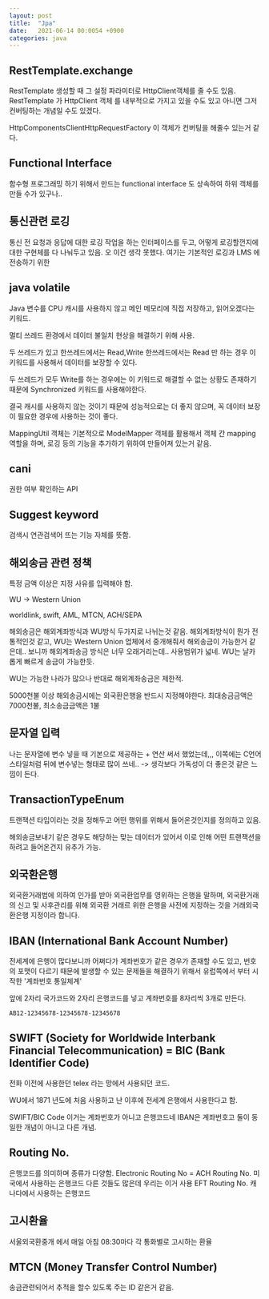 ```yaml
---
layout: post
title:  "Jpa"
date:   2021-06-14 00:0054 +0900
categories: java
---
```


## RestTemplate.exchange

RestTemplate 생성할 때 그 설정 파라미터로 HttpClient객체를 줄 수도 있음. RestTemplate 가 HttpClient 객체 를 내부적으로 가지고 있을 수도 있고 아니면 그저 컨버팅하는 개념일 수도 있겠다.

HttpComponentsClientHttpRequestFactory 이 객체가 컨버팅을 해줄수 있는거 같다.

## Functional Interface

함수형 프로그래밍 하기 위해서 만드는 functional interface 도 상속하여 하위 객체를 만들 수가 있구나..

## 통신관련 로깅

통신 전 요청과 응답에 대한 로깅 작업을 하는 인터페이스를 두고, 어떻게 로깅할껀지에 대한 구현체를 다 나눠두고 있음. 오 이건 생각 못했다.
여기는 기본적인 로깅과 LMS 에 전송하기 위한 

## java volatile

Java 변수를 CPU 캐시를 사용하지 않고 메인 메모리에 직접 저장하고, 읽어오겠다는 키워드.

멀티 쓰레드 환경에서 데이터 불일치 현상을 해결하기 위해 사용.

두 쓰레드가 있고 한쓰레드에서는 Read,Write 한쓰레드에서는 Read 만 하는 경우 이 키워드를 사용해서
데이터를 보장할 수 있다.

두 쓰레드가 모두 Write를 하는 경우에는 이 키워드로 해결할 수 없는 상황도 존재하기 때문에 Synchronized 키워드를
사용해야한다.

결국 캐시를 사용하지 않는 것이기 때문에 성능적으로는 더 좋지 않으며, 꼭 데이터 보장이 필요한 경우에 사용하는 것이 좋다.

MappingUtil 객체는 기본적으로 ModelMapper 객체를 활용해서 객체 간 mapping 역할을 하며,  로깅 등의 기능을 추가하기 위하여
만들어져 있는거 같음.

## cani

권한 여부 확인하는 API

## Suggest keyword

검색시 연관검색어 뜨는 기능 자체를 뜻함.

## 해외송금 관련 정책

특정 금액 이상은 지정 사유를 입력해야 함.

WU -> Western Union

worldlink, swift, AML, MTCN, ACH/SEPA

해외송금은 해외계좌방식과 WU방식 두가지로 나뉘는것 같음.
해외계좌방식이 뭔가 전통적인것 같고, WU는 Western Union 업체에서 중개해줘서 해외송금이 가능한거 같은데..
보니까 해외계좌송금 방식은 너무 오래거리는데.. 사용범위가 넓네.
WU는 날카롭게 빠르게 송금이 가능한듯.

WU는 가능한 나라가 많으나 반대로 해외계좌송금은 제한적.

5000천불 이상 해외송금시에는 외국환은행을 반드시 지정해야한다.
최대송금금액은 7000천불, 최소송금금액은 1불




## 문자열 입력

나는 문자열에 변수 넣을 때 기본으로 제공하는 + 연산 써서 했었는데,,, 이쪽에는
C언어 스타일처럼 뒤에 변수넣는 형태로 많이 쓰네.. -> 생각보다 가독성이 더 좋은것 같은 느낌이 든다.

## TransactionTypeEnum

트랜잭션 타입이라는 것을 정해두고 어떤 행위를 위해서 들어온것인지를 정의하고 있음.

해외송금보내기 같은 경우도 해당하는 맞는 데이터가 있어서 이로 인해 어떤 트랜잭션을 하려고 들어온건지 유추가 가능.


## 외국환은행

외국환거래법에 의하여 인가를 받아 외국환업무를 영위하는 은행을 말하며, 외국환거래의 신고 및 사후관리를 위해 외국환 거래르 위한 은행을 사전에 지정하는 것을 거래외국환은행 지정이라 합니다.

## IBAN (International Bank Account Number)
전세계에 은행이 많다보니까 어쩌다가 계좌번호가 같은 경우가 존재할 수도 있고, 번호의 포맷이 다르기 때문에 발생할 수 있는 문제들을 해결하기 위해서 유럽쪽에서 부터 시작한 '계좌번호 통일체계'

앞에 2자리 국가코드와 2자리 은행코드를 넣고 계좌번호를 8자리씩 3개로 만든다.

```
AB12-12345678-12345678-12345678
```

## SWIFT (Society for Worldwide Interbank Financial Telecommunication) = BIC (Bank Identifier Code)

전화 이전에 사용한던 telex 라는 망에서 사용되던 코드.

WU에서 1871 년도에 처음 사용하고 난 이후에 전세계 은행에서 사용한다고 함.

SWIFT/BIC Code 이거는 계좌번호가 아니고 은행코드네 IBAN은 계좌번호고 둘이 동일한 개념이 아니고 다른 개념.

## Routing No.
은행코드를 의미하며 종류가 다양함.
Electronic Routing No = ACH Routing No. 미국에서 사용하는 은행코드 다른 것들도 많은데 우리는 이거 사용
EFT Routing No. 캐나다에서 사용하는 은행코드

## 고시환율

서울외국환중개 에서 매일 아침 08:30마다 각 통화별로 고시하는 환율

## MTCN (Money Transfer Control Number)

송금관련되어서 추적을 할수 있도록 주는 ID 같은거 같음.
